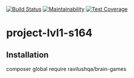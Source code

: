 [![Build Status](https://travis-ci.org/ravilushqa/brain-games.svg?branch=master)](https://travis-ci.org/ravilushqa/brain-games)
[![Maintainability](https://api.codeclimate.com/v1/badges/5fb217cc949c97cef3d0/maintainability)](https://codeclimate.com/github/ravilushqa/project-lvl1-s164/maintainability)
[![Test Coverage](https://api.codeclimate.com/v1/badges/5fb217cc949c97cef3d0/test_coverage)](https://codeclimate.com/github/ravilushqa/project-lvl1-s164/test_coverage)
# project-lvl1-s164

## Installation
composer global require ravilushqa/brain-games
